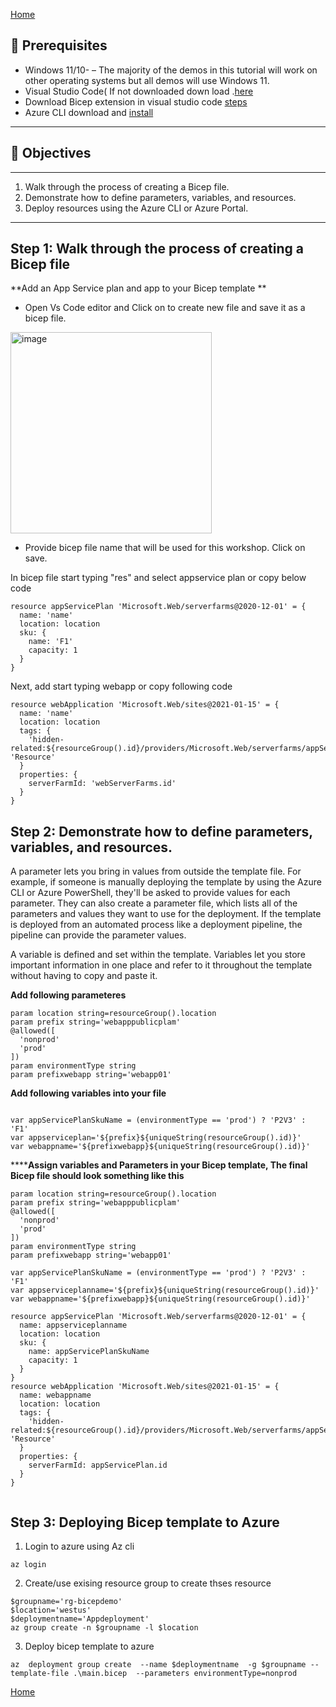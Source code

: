 [Home](https://github.com/swmannepalli/Azure-Data-Factory-CI-CD)

🤔 Prerequisites
---------------------------------------------------------------------------------------------------------------------------------------------------------

+ Windows 11/10- – The majority of the demos in this tutorial will work on other operating systems but all demos will use Windows 11.
+ Visual Studio Code( If not downloaded down load .[here](https://code.visualstudio.com/)
+ Download Bicep extension in visual studio code [steps](https://marketplace.visualstudio.com/items?itemName=ms-azuretools.vscode-bicep)
+ Azure CLI download and [install](https://learn.microsoft.com/en-us/cli/azure/install-azure-cli-windows?tabs=azure-cli)

---------------------------------------------------------------------------------------------------------------------------------------------------------

## :dart: Objectives
---------------------------------------------------------------------------------------------------------------------------------------------------------

1. Walk through the process of creating a Bicep file.
2. Demonstrate how to define parameters, variables, and resources.
3. Deploy resources using the Azure CLI or Azure Portal.

---------------------------------------------------------------------------------------------------------------------------------------------------------
**Step 1: Walk through the process of creating a Bicep file**
---------------------------------------------------------------------------------------------------------------------------------------------------------

**Add an App Service plan and app to your Bicep template
**

+ Open Vs Code editor and Click on to create new file and save it as a bicep file.
<img width="322" alt="image" src="https://user-images.githubusercontent.com/24537906/220178524-b9fc31b1-ce71-4425-beb9-f1f9f2641690.png">

+ Provide bicep file name that will be used for this workshop. Click on save.

In bicep file start typing "res" and select appservice plan or copy below code

```
resource appServicePlan 'Microsoft.Web/serverfarms@2020-12-01' = {
  name: 'name'
  location: location
  sku: {
    name: 'F1'
    capacity: 1
  }
}
```

Next, add start typing webapp or copy following code

```
resource webApplication 'Microsoft.Web/sites@2021-01-15' = {
  name: 'name'
  location: location
  tags: {
    'hidden-related:${resourceGroup().id}/providers/Microsoft.Web/serverfarms/appServicePlan': 'Resource'
  }
  properties: {
    serverFarmId: 'webServerFarms.id'
  }
}
```




**Step 2: Demonstrate how to define parameters, variables, and resources.** 
---------------------------------------------------------------------------------------------------------------------------------------------------------
A parameter lets you bring in values from outside the template file. For example, if someone is manually deploying the template by using the Azure CLI or Azure PowerShell, they'll be asked to provide values for each parameter. They can also create a parameter file, which lists all of the parameters and values they want to use for the deployment. If the template is deployed from an automated process like a deployment pipeline, the pipeline can provide the parameter values.

A variable is defined and set within the template. Variables let you store important information in one place and refer to it throughout the template without having to copy and paste it.

**Add following parameteres**
```
param location string=resourceGroup().location
param prefix string='webapppublicplam'
@allowed([
  'nonprod'
  'prod'
])
param environmentType string
param prefixwebapp string='webapp01'

```

**Add following variables into your file**
```

var appServicePlanSkuName = (environmentType == 'prod') ? 'P2V3' : 'F1'
var appserviceplan='${prefix}${uniqueString(resourceGroup().id)}'
var webappname='${prefixwebapp}${uniqueString(resourceGroup().id)}'
```

******Assign variables and Parameters in your Bicep template, The final Bicep file should look something like this** 
```
param location string=resourceGroup().location
param prefix string='webapppublicplam'
@allowed([
  'nonprod'
  'prod'
])
param environmentType string
param prefixwebapp string='webapp01'

var appServicePlanSkuName = (environmentType == 'prod') ? 'P2V3' : 'F1'
var appserviceplanname='${prefix}${uniqueString(resourceGroup().id)}'
var webappname='${prefixwebapp}${uniqueString(resourceGroup().id)}'

resource appServicePlan 'Microsoft.Web/serverfarms@2020-12-01' = {
  name: appserviceplanname
  location: location
  sku: {
    name: appServicePlanSkuName
    capacity: 1
  }
}
resource webApplication 'Microsoft.Web/sites@2021-01-15' = {
  name: webappname
  location: location
  tags: {
    'hidden-related:${resourceGroup().id}/providers/Microsoft.Web/serverfarms/appServicePlan': 'Resource'
  }
  properties: {
    serverFarmId: appServicePlan.id
  }
}


```


Step 3: Deploying Bicep template to Azure
---------------------------------------------------------------------------------------------------------------------------------------------------------

1. Login to azure using Az cli

```
az login
```

2. Create/use exising resource group to create thses resource

```
$groupname='rg-bicepdemo'
$location='westus'
$deploymentname='Appdeployment'
az group create -n $groupname -l $location
```

3. Deploy bicep template  to azure
```
az  deployment group create  --name $deploymentname  -g $groupname --template-file .\main.bicep  --parameters environmentType=nonprod
```
[Home](https://github.com/swmannepalli/Azure-Data-Factory-CI-CD)
